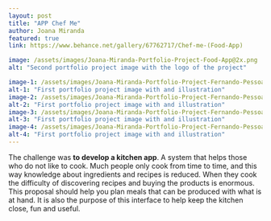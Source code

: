 ```yaml
---
layout: post
title: "APP Chef Me"
author: Joana Miranda
featured: true
link: https://www.behance.net/gallery/67762717/Chef-me-(Food-App)

image: /assets/images/Joana-Miranda-Portfolio-Project-Food-App@2x.png
alt: "Second portfolio project image with the logo of the project"

image-1: /assets/images/Joana-Miranda-Portfolio-Project-Fernando-Pessoa@2x.png
alt-1: "First portfolio project image with and illustration"
image-2: /assets/images/Joana-Miranda-Portfolio-Project-Fernando-Pessoa@2x.png
alt-2: "First portfolio project image with and illustration"
image-3: /assets/images/Joana-Miranda-Portfolio-Project-Fernando-Pessoa@2x.png
alt-3: "First portfolio project image with and illustration"
image-4: /assets/images/Joana-Miranda-Portfolio-Project-Fernando-Pessoa@2x.png
alt-4: "First portfolio project image with and illustration"
---
```


The challenge was **to develop a kitchen app**. A system that helps those who do not like to cook. Much people only cook from time to time, and this way knowledge about ingredients and recipes is reduced. When they cook the difficulty of discovering recipes and buying the products is enormous. This proposal should help you plan meals that can be produced with what is at hand. It is also the purpose of this interface to help keep the kitchen close, fun and useful.
